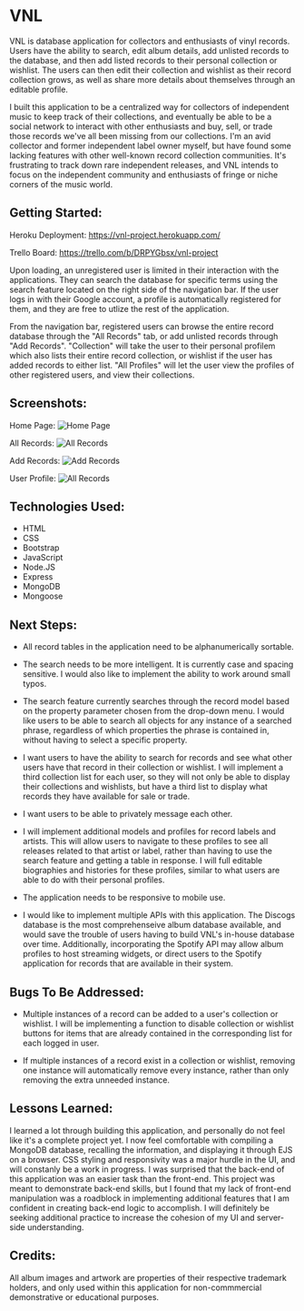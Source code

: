 # VNL
VNL is database application for collectors and enthusiasts of vinyl records.  Users have the ability to search, edit album details, add unlisted records to the database, and then add listed records to their personal collection or wishlist.  The users can then edit their collection and wishlist as their record collection grows, as well as share more details about themselves through an editable profile. 

I built this application to be a centralized way for collectors of independent music to keep track of their collections, and eventually be able to be a social network to interact with other enthusiasts and buy, sell, or trade those records we've all been missing from our collections. I'm an avid collector and former independent label owner myself, but have found some lacking features with other well-known record collection communities. It's frustrating to track down rare independent releases, and VNL intends to focus on the independent community and enthusiasts of fringe or niche corners of the music world.

## Getting Started:
Heroku Deployment: 
<https://vnl-project.herokuapp.com/>

Trello Board: 
<https://trello.com/b/DRPYGbsx/vnl-project>

Upon loading, an unregistered user is limited in their interaction with the applications.  They can search the database for specific terms using the search feature located on the right side of the navigation bar.  If the user logs in with their Google account, a profile is automatically registered for them, and they are free to utlize the rest of the application.

From the navigation bar, registered users can browse the entire record database through the "All Records" tab, or add unlisted records through "Add Records".  "Collection" will take the user to their personal profilem which also lists their entire record collection, or wishlist if the user has added records to either list.  "All Profiles" will let the user view the profiles of other registered users, and view their collections.

## Screenshots:
Home Page:
![Home Page](https://i.imgur.com/K0aXLWy.png)

All Records:
![All Records](https://i.imgur.com/KDT3NGD.png)

Add Records:
![Add Records](https://i.imgur.com/oWnKVxL.png)

User Profile:
![All Records](https://i.imgur.com/LKBq0Dz.png)

## Technologies Used:
- HTML
- CSS
- Bootstrap
- JavaScript
- Node.JS
- Express
- MongoDB
- Mongoose

## Next Steps:
- All record tables in the application need to be alphanumerically sortable.
  
- The search needs to be more intelligent.  It is currently case and spacing sensitive.  I would also like to implement the ability to work around small typos.

- The search feature currently searches through the record model based on the property parameter chosen from the drop-down menu.  I would like users to be able to search all objects for any instance of a searched phrase, regardless of which properties the phrase is contained in, without having to select a specific property.
  
- I want users to have the ability to search for records and see what other users have that record in their collection or wishlist.  I will implement a third collection list for each user, so they will not only be able to display their collections and wishlists, but have a third list to display what records they have available for sale or trade.  
  
- I want users to be able to privately message each other.

- I will implement additional models and profiles for record labels and artists.  This will allow users to navigate to these profiles to see all releases related to that artist or label, rather than having to use the search feature and getting a table in response.  I will full editable biographies and histories for these profiles, similar to what users are able to do with their personal profiles.
  
- The application needs to be responsive to mobile use.

- I would like to implement multiple APIs with this application.  The Discogs database is the most comprehenseive album database available, and would save the trouble of users having to build VNL's in-house database over time.  Additionally, incorporating the Spotify API may allow album profiles to host streaming widgets, or direct users to the Spotify application for records that are available in their system.

## Bugs To Be Addressed:
- Multiple instances of a record can be added to a user's collection or wishlist.  I will be implementing a function to disable collection or wishlist buttons for items that are already contained in the corresponding list for each logged in user.
  
- If multiple instances of a record exist in a collection or wishlist, removing one instance will automatically remove every instance, rather than only removing the extra unneeded instance.

## Lessons Learned:
I learned a lot through building this application, and personally do not feel like it's a complete project yet.  I now feel comfortable with compiling a MongoDB database, recalling the information, and displaying it through EJS on a browser.  CSS styling and responsivity was a major hurdle in the UI, and will constanly be a work in progress.  I was surprised that the back-end of this application was an easier task than the front-end.  This project was meant to demonstrate back-end skills, but I found that my lack of front-end manipulation was a roadblock in implementing additional features that I am confident in creating back-end logic to accomplish.  I will definitely be seeking additional practice to increase the cohesion of my UI and server-side understanding. 

## Credits:
All album images and artwork are properties of their respective trademark holders, and only used within this application for non-commmercial demonstrative or educational purposes.

